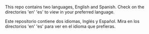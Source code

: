 This repo contains two languages, English and Spanish.
Check on the directories 'en' 'es' to view in your preferred language.

Este repositorio contiene dos idiomas, Inglés y Español.
Mira en los directorios 'en' 'es' para ver en el idioma que prefieras.
